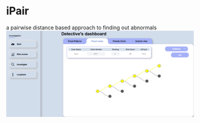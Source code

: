 # iPair
a pairwise distance based approach to finding out abnormals
<img src="db.png" alt="Dashboard image">
